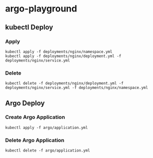 # argo-playground


## kubectl Deploy

### Apply
```
kubectl apply -f deployments/nginx/namespace.yml
kubectl apply -f deployments/nginx/deployment.yml -f deployments/nginx/service.yml
```

### Delete
```
kubectl delete -f deployments/nginx/deployment.yml -f deployments/nginx/service.yml -f deployments/nginx/namespace.yml
```

## Argo Deploy

### Create Argo Application
```
kubectl apply -f argo/application.yml
```

### Delete Argo Application
```
kubectl delete -f argo/application.yml
```